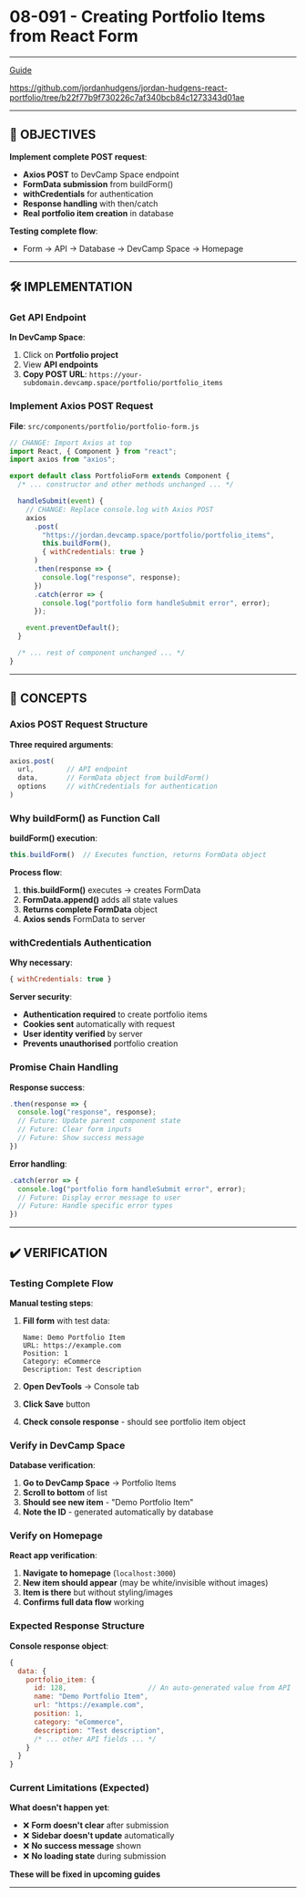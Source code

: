 # 08-091 - Creating Portfolio Items from React Form

---

[Guide](https://devcamp.com/pt-full-stack-development-javascript-python-react/guide/creating-portfolio-items-react-form)

https://github.com/jordanhudgens/jordan-hudgens-react-portfolio/tree/b22f77b9f730226c7af340bcb84c1273343d01ae

---

## 🎯 OBJECTIVES

**Implement complete POST request**:

- **Axios POST** to DevCamp Space endpoint
- **FormData submission** from buildForm()
- **withCredentials** for authentication
- **Response handling** with then/catch
- **Real portfolio item creation** in database

**Testing complete flow**:

- Form → API → Database → DevCamp Space → Homepage

---

## 🛠️ IMPLEMENTATION

### Get API Endpoint

**In DevCamp Space**:

1. Click on **Portfolio project**
2. View **API endpoints** 
3. **Copy POST URL**: `https://your-subdomain.devcamp.space/portfolio/portfolio_items`

### Implement Axios POST Request

**File**: `src/components/portfolio/portfolio-form.js`

```javascript
// CHANGE: Import Axios at top
import React, { Component } from "react";
import axios from "axios";

export default class PortfolioForm extends Component {
  /* ... constructor and other methods unchanged ... */

  handleSubmit(event) {
    // CHANGE: Replace console.log with Axios POST
    axios
      .post(
        "https://jordan.devcamp.space/portfolio/portfolio_items",
        this.buildForm(),
        { withCredentials: true }
      )
      .then(response => {
        console.log("response", response);
      })
      .catch(error => {
        console.log("portfolio form handleSubmit error", error);
      });

    event.preventDefault();
  }

  /* ... rest of component unchanged ... */
}
```

---

## 🔧 CONCEPTS

### Axios POST Request Structure

**Three required arguments**:

```javascript
axios.post(
  url,        // API endpoint
  data,       // FormData object from buildForm()
  options     // withCredentials for authentication
)
```

### Why buildForm() as Function Call

**buildForm() execution**:

```javascript
this.buildForm()  // Executes function, returns FormData object
```

**Process flow**:

1. **this.buildForm()** executes → creates FormData
2. **FormData.append()** adds all state values
3. **Returns complete FormData** object
4. **Axios sends** FormData to server

### withCredentials Authentication

**Why necessary**:

```javascript
{ withCredentials: true }
```

**Server security**:

- **Authentication required** to create portfolio items
- **Cookies sent** automatically with request
- **User identity verified** by server
- **Prevents unauthorised** portfolio creation

### Promise Chain Handling

**Response success**:

```javascript
.then(response => {
  console.log("response", response);
  // Future: Update parent component state
  // Future: Clear form inputs
  // Future: Show success message
})
```

**Error handling**:

```javascript
.catch(error => {
  console.log("portfolio form handleSubmit error", error);
  // Future: Display error message to user
  // Future: Handle specific error types
})
```

---

## ✔️ VERIFICATION

### Testing Complete Flow

**Manual testing steps**:

1. **Fill form** with test data:
   
   ```
   Name: Demo Portfolio Item
   URL: https://example.com
   Position: 1
   Category: eCommerce
   Description: Test description
   ```

2. **Open DevTools** → Console tab

3. **Click Save** button

4. **Check console response** - should see portfolio item object

### Verify in DevCamp Space

**Database verification**:

1. **Go to DevCamp Space** → Portfolio Items
2. **Scroll to bottom** of list
3. **Should see new item** - "Demo Portfolio Item"
4. **Note the ID** - generated automatically by database

### Verify on Homepage

**React app verification**:

1. **Navigate to homepage** (`localhost:3000`)
2. **New item should appear** (may be white/invisible without images)
3. **Item is there** but without styling/images
4. **Confirms full data flow** working

### Expected Response Structure

**Console response object**:

```javascript
{
  data: {
    portfolio_item: {
      id: 128,                    // An auto-generated value from API
      name: "Demo Portfolio Item",
      url: "https://example.com", 
      position: 1,
      category: "eCommerce",
      description: "Test description",
      /* ... other API fields ... */
    }
  }
}
```

### Current Limitations (Expected)

**What doesn't happen yet**:

- ❌ **Form doesn't clear** after submission
- ❌ **Sidebar doesn't update** automatically  
- ❌ **No success message** shown
- ❌ **No loading state** during submission

**These will be fixed in upcoming guides**

---

